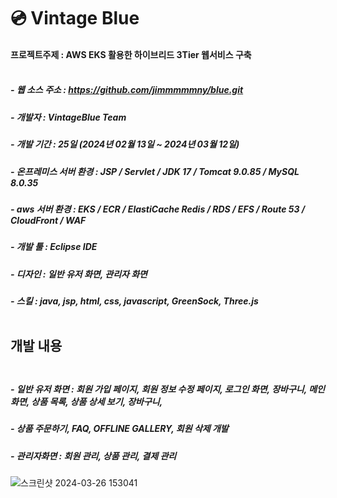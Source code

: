 # 💿 Vintage Blue

#### 프로젝트주제 : AWS EKS 활용한 하이브리드 3Tier 웹서비스 구축</br></br>

##### - 웹 소스 주소 : https://github.com/jimmmmmny/blue.git

##### - 개발자 : VintageBlue Team

##### - 개발 기간 : 25일 (2024년 02월 13일 ~ 2024년 03월 12일)

##### - 온프레미스 서버 환경 : JSP / Servlet / JDK 17 / Tomcat 9.0.85 / MySQL 8.0.35

##### - aws 서버 환경 : EKS / ECR / ElastiCache Redis / RDS / EFS / Route 53 / CloudFront / WAF

##### - 개발 툴 : Eclipse IDE
 
##### - 디자인 : 일반 유저 화면, 관리자 화면

##### - 스킬 : java, jsp, html, css, javascript, GreenSock, Three.js</br></br>

## 개발 내용</br></br>

##### - 일반 유저 화면 : 회원 가입 페이지, 회원 정보 수정 페이지, 로그인 화면, 장바구니, 메인 화면, 상품 목록, 상품 상세 보기, 장바구니,
##### - 상품 주문하기, FAQ, OFFLINE GALLERY, 회원 삭제 개발
##### - 관리자화면 : 회원 관리, 상품 관리, 결제 관리</br>

![스크린샷 2024-03-26 153041](https://github.com/jimmmmmny/blue/assets/154566560/0e32decb-0bb5-425c-8eaf-3fb7330c63a2)



